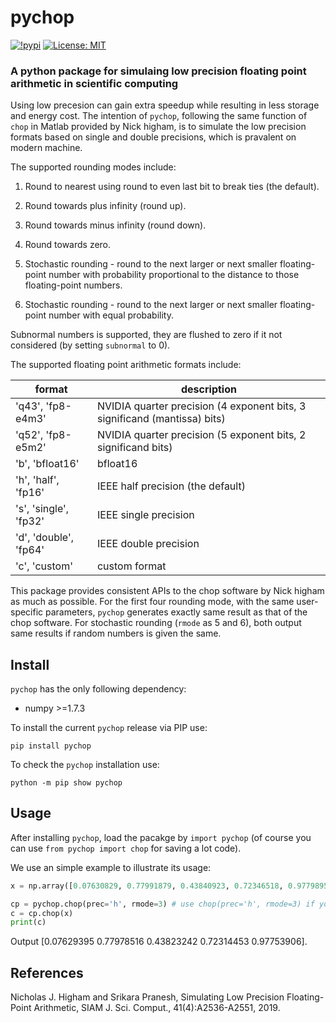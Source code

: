 # pychop

[![!pypi](https://img.shields.io/pypi/v/pychop?color=greenyellow)](https://pypi.org/project/pychop/)
[![License: MIT](https://img.shields.io/badge/License-MIT-black.svg)](https://opensource.org/licenses/MIT)

### A python package for simulaing low precision floating point arithmetic in scientific computing

Using low precesion can gain extra speedup while resulting in less storage and energy cost.  The intention of ``pychop``, following the same function of ``chop`` in Matlab provided by Nick higham, is to simulate the low precision formats based on single and double precisions, which is pravalent on modern machine. 


The supported rounding modes include:

1. Round to nearest using round to even last bit to break ties
  (the default).

2. Round towards plus infinity (round up).

3. Round towards minus infinity (round down).

4. Round towards zero.

5. Stochastic rounding - round to the next larger or next smaller
  floating-point number with probability proportional to
  the distance to those floating-point numbers.

6. Stochastic rounding - round to the next larger or next smaller 
  floating-point number with equal probability.

Subnormal numbers is supported, they are flushed to zero if it not considered (by setting `subnormal` to 0).

The supported floating point arithmetic formats include:

| format | description |
| ------------- | ------------- |
| 'q43', 'fp8-e4m3'         | NVIDIA quarter precision (4 exponent bits, 3 significand (mantissa) bits) |
| 'q52', 'fp8-e5m2'         | NVIDIA quarter precision (5 exponent bits, 2 significand bits) |
|  'b', 'bfloat16'          | bfloat16 |
|  'h', 'half', 'fp16'      | IEEE half precision (the default) |
|  's', 'single', 'fp32'    | IEEE single precision |
|  'd', 'double', 'fp64'    | IEEE double precision |
|  'c', 'custom'            | custom format |



This package provides consistent APIs to the chop software by Nick higham as much as possible.  For the first four rounding mode,  with the same user-specific parameters, ``pychop`` generates exactly same result as that of the chop software. For stochastic rounding (``rmode`` as 5 and 6), both output same results if random numbers is given the same. 

## Install

``pychop`` has the only following dependency:

- numpy >=1.7.3

To install the current ``pychop`` release via PIP use:

```pip install pychop```

To check the ``pychop`` installation use:

```python -m pip show pychop```


## Usage

After installing ``pychop``, load the pacakge by ```import pychop``` (of course you can use ```from pychop import chop``` for saving a lot code).

We use an simple example to illustrate its usage:


```Python
x = np.array([0.07630829, 0.77991879, 0.43840923, 0.72346518, 0.97798951]); 

cp = pychop.chop(prec='h', rmode=3) # use chop(prec='h', rmode=3) if you load with from pychop import chop
c = cp.chop(x)
print(c)
```

Output [0.07629395 0.77978516 0.43823242 0.72314453 0.97753906].


## References

Nicholas J. Higham and Srikara Pranesh, Simulating Low Precision Floating-Point Arithmetic, SIAM J. Sci. Comput., 41(4):A2536-A2551, 2019.
